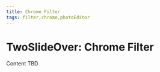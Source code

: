 ```yaml
---
title: Chrome Filter
tags: filter,chrome,photoEditor
---
```


# TwoSlideOver: Chrome Filter

Content TBD
